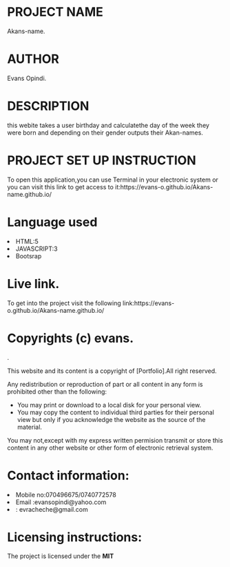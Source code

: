 
<h1>PROJECT NAME</h1>
Akans-name.
<h1>AUTHOR</h1>
Evans Opindi.
<h1>DESCRIPTION</h1>
this webite  takes  a user birthday and calculatethe day of the week they  were born and depending on their gender outputs their Akan-names.
<h1>PROJECT SET UP INSTRUCTION</h1>
<p>To open this application,you can use Terminal in your electronic system or you can visit this link to get access to it:https://evans-o.github.io/Akans-name.github.io/
    </p> 
    <h1>Language used</h1>
    <li>HTML:5</li>
    <li>JAVASCRIPT:3</li>
    <li>Bootsrap</li>
<h1>Live link.</h1>
<p>To get into the project visit the following link:https://evans-o.github.io/Akans-name.github.io/ </p>
<h1>Copyrights (c) evans.</h1>.
<p>This website and its content is a copyright of [Portfolio].All right reserved.</p>
<p>Any redistribution or reproduction of part or all content in any form  is prohibited other than the following:
<ul>
<li>You may print or download to a local disk for your personal view.</li>
<li>You may copy the content to individual third parties for their personal view but only if you acknowledge the website as the source of the material.</li>
</ul>
<p>You may not,except with my express written permision transmit or store this content in any other website or other form of electronic retrieval system.
<h1>Contact information:</h1>
<li>Mobile no:070496675/0740772578</li>
<li>Email :evansopindi@yahoo.com</li>
<li>: evracheche@gmail.com</li>
<h1>Licensing instructions:</h1>
<p>The project is licensed under the <strong>MIT</strong>
      
